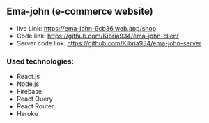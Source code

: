 ## Ema-john (e-commerce website)

- live Link: https://ema-john-9cb36.web.app/shop
- Code link: https://github.com/Kibria934/ema-john-client
- Server code link: https://github.com/Kibria934/ema-john-server

### Used technologies:

- React.js
- Node.js
- Firebase
- React Query
- React Router
- Heroku
